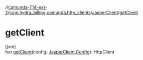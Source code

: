 //[camunda-7.14-ext-2](../../../index.md)/[com.hydra_billing.camunda.http_clients](../index.md)/[JasperClient](index.md)/[getClient](get-client.md)

# getClient

[jvm]\
fun [getClient](get-client.md)(config: [JasperClient.Config](-config/index.md)): HttpClient
